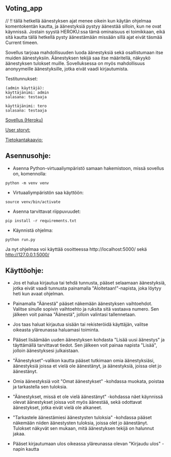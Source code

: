 ## Voting_app

// !! tällä hetkellä äänestyksen ajat menee oikein kun käytän ohjelmaa komentokentän kautta, ja äänestyksiä pystyy äänestää silloin, kun ne ovat käynnissä. Jostain syystä HEROKU:ssa tämä ominaisuus ei toimikkaan, eikä sitä kautta tällä hetkellä pysty äänestämään missään sillä ajat eivät täsmää Current timeen.

Sovellus tarjoaa mahdollisuuden luoda äänestyksiä sekä osallistumaan itse muiden äänestyksiin. Äänestyksen tekijä saa itse määritellä, näkyykö äänestyksen tulokset muille. 
Sovelluksessa on myös mahdollisuus anonyymeille äänestyksille, jotka eivät vaadi kirjautumista.

Testitunnukset:

    
    (admin käyttäjä):
    käyttäjänimi: admin
    salasana: testaaja
    
    käyttäjänimi: tero
    salasana: testaaja

    
[Sovellus (Heroku)](https://tsoha-voting-app.herokuapp.com/)

[User storyt:](https://github.com/johannaval/voting_app/blob/master/dokumentaatio/user_stories.md)

[Tietokantakaavio:](https://github.com/johannaval/voting_app/blob/master/dokumentaatio/Screenshot%20from%202020-05-13%2016-03-35.png)


## Asennusohje:

- Asenna Python-virtuaaliympäristö samaan hakemistoon, missä sovellus on, komennolla:

``` python -m venv venv ```


- Virtuaaliympäristön saa käyttöön:

``` source venv/bin/activate ```


- Asenna tarvittavat riippuvuudet:

``` pip install -r requirements.txt ```


- Käynnistä ohjelma:

``` python run.py ```


Ja nyt ohjelmaa voi käyttää osoitteessa http://localhost:5000/ sekä http://127.0.0.1:5000/




## Käyttöohje:

- Jos et halua kirjautua tai tehdä tunnusta, pääset selaamaan äänestyksiä, jotka eivät vaadi tunnusta painamalla "Aloitetaan!"-napista, joka löytyy heti kun avaat ohjelman. 
- Painamalla "Äänestä" pääset näkemään äänestyksen vaihtoehdot. Valitse sinulle sopivin vaihtoehto ja ruksita sitä vastaava numero. Sen jälkeen voit painaa "Äänestä", jolloin valintasi tallennetaan. 


 - Jos taas haluat kirjautua sisään tai rekisteröidä käyttäjän, valitse oikeasta yläreunassa haluamasi toiminta. 
 - Pääset lisäämään uuden äänestyksen kohdasta "Lisää uusi äänestys" ja täyttämällä tarvittavat tiedot. Sen jälkeen voit painaa napista "Lisää", jolloin äänestyksesi julkaistaan.
 - "Äänestykset"-valikon kautta pääset tutkimaan omia äänestyksiäsi, äänestyksiä joissa et vielä ole äänestänyt, ja äänestyksiä, joissa olet jo äänestänyt.
 - Omia äänestyksiä voit "Omat äänestykset" -kohdassa muokata, poistaa ja tarkastella sen tuloksia.
 - "Äänestykset, missä et ole vielä äänestänyt" -kohdassa näet käynnissä olevat äänestykset joissa voit myös äänestää, sekä odottavat äänestykset, jotka eivät vielä ole alkaneet.
 - "Tarkastele äänestämiesi äänestysten tuloksia" -kohdassa pääset näkemään niiden äänestysten tuloksia, joissa olet jo äänestänyt. Tulokset näkyvät sen mukaan, mitä äänestyksen tekijä on halunnut jakaa.
 - Pääset kirjautumaan ulos oikeassa yläreunassa olevan "Kirjaudu ulos" -napin kautta

